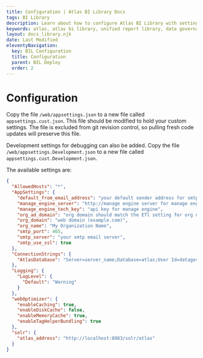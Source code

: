 ```yaml
---
title: Configuration | Atlas BI Library Docs
tags: BI Library
description: Learn about how to configure Atlas BI Library with settings for your organization and install requirements. Configuration is easly done through config files.
keywords: atlas, atlas bi library, unified report library, data governance, database, configuration
layout: docs_library.njk
date: Last Modified
eleventyNavigation:
  key: BIL Configuration
  title: Configuration
  parent: BIL Deploy
  order: 2
---
```


# Configuration

Copy the file ``/web/appsettings.json`` to a new file called ``appsettings.cust.json``. This file should be modified to hold your custom settings. The file is excluded from git revision control, so pulling fresh code updates will preserve this file.


Development settings for debugging can also be added. Copy the file ``/web/appsettings.Development.json`` to a new file called ``appsettings.cust.Development.json``.

The available settings are:

```json
{
  "AllowedHosts": "*",
  "AppSettings": {
    "default_from_email_address": "your default sender address for smtp",
    "manage_engine_server": "http://manage engine server for manage engine integration",
    "manage_engine_tech_key": "api key for manage engine",
    "org_ad_domain": "org domain should match the ETl setting for org domain",
    "org_domain": "web domain (example.com)",
    "org_name": "My Organization Name",
    "smtp_port": 465,
    "smtp_server": "your smtp email server",
    "smtp_use_ssl": true
  },
  "ConnectionStrings": {
    "AtlasDatabase": "Server=server_name;Database=atlas;User Id=datagov; Password=<password>; MultipleActiveResultSets=true"
  },
  "Logging": {
    "LogLevel": {
      "Default": "Warning"
    }
  },
  "webOptimizer": {
    "enableCaching": true,
    "enableDiskCache": false,
    "enableMemoryCache": true,
    "enableTagHelperBundling": true
  },
  "solr": {
    "atlas_address": "http://localhost:8983/solr/atlas"
  }
}
```
